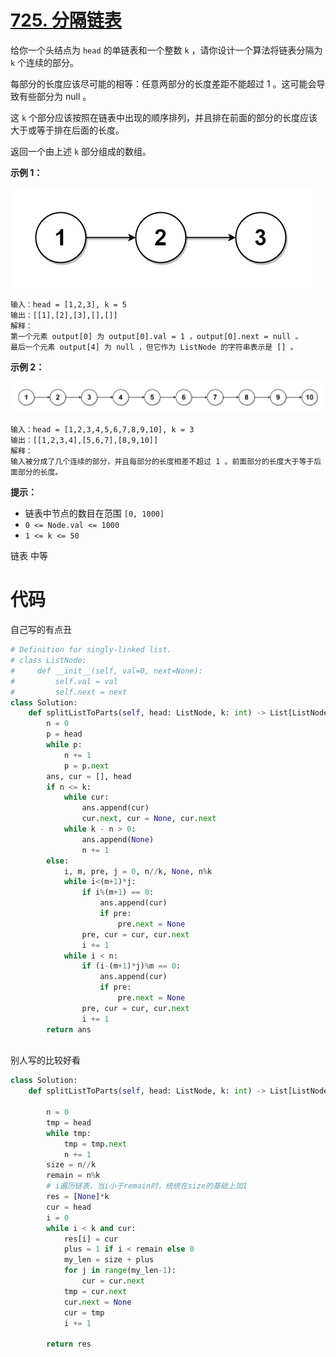 # [725. 分隔链表](https://leetcode-cn.com/problems/split-linked-list-in-parts/)

给你一个头结点为 `head` 的单链表和一个整数 `k` ，请你设计一个算法将链表分隔为 `k` 个连续的部分。

每部分的长度应该尽可能的相等：任意两部分的长度差距不能超过 1 。这可能会导致有些部分为 null 。

这 `k` 个部分应该按照在链表中出现的顺序排列，并且排在前面的部分的长度应该大于或等于排在后面的长度。

返回一个由上述 `k` 部分组成的数组。

**示例 1：**

![img](split1-lc.jpg)

```
输入：head = [1,2,3], k = 5
输出：[[1],[2],[3],[],[]]
解释：
第一个元素 output[0] 为 output[0].val = 1 ，output[0].next = null 。
最后一个元素 output[4] 为 null ，但它作为 ListNode 的字符串表示是 [] 。
```

**示例 2：**

![img](split2-lc.jpg)

```
输入：head = [1,2,3,4,5,6,7,8,9,10], k = 3
输出：[[1,2,3,4],[5,6,7],[8,9,10]]
解释：
输入被分成了几个连续的部分，并且每部分的长度相差不超过 1 。前面部分的长度大于等于后面部分的长度。
```

 

**提示：**

-   链表中节点的数目在范围 `[0, 1000]`
-   `0 <= Node.val <= 1000`
-   `1 <= k <= 50`

链表 中等

# 代码

自己写的有点丑

```python
# Definition for singly-linked list.
# class ListNode:
#     def __init__(self, val=0, next=None):
#         self.val = val
#         self.next = next
class Solution:
    def splitListToParts(self, head: ListNode, k: int) -> List[ListNode]:
        n = 0
        p = head
        while p:
            n += 1
            p = p.next
        ans, cur = [], head
        if n <= k:
            while cur:
                ans.append(cur)
                cur.next, cur = None, cur.next
            while k - n > 0:
                ans.append(None)
                n += 1
        else:
            i, m, pre, j = 0, n//k, None, n%k
            while i<(m+1)*j:
                if i%(m+1) == 0:
                    ans.append(cur)
                    if pre: 
                        pre.next = None
                pre, cur = cur, cur.next
                i += 1
            while i < n:
                if (i-(m+1)*j)%m == 0:
                    ans.append(cur)
                    if pre: 
                        pre.next = None
                pre, cur = cur, cur.next
                i += 1
        return ans
            

```

别人写的比较好看

```python
class Solution:
    def splitListToParts(self, head: ListNode, k: int) -> List[ListNode]:
        
        n = 0
        tmp = head
        while tmp:
            tmp = tmp.next
            n += 1
        size = n//k
        remain = n%k
        # i遍历链表，当i小于remain时，统统在size的基础上加1
        res = [None]*k
        cur = head
        i = 0
        while i < k and cur:
            res[i] = cur
            plus = 1 if i < remain else 0
            my_len = size + plus
            for j in range(my_len-1):
                cur = cur.next
            tmp = cur.next
            cur.next = None
            cur = tmp
            i += 1
        
        return res
```


